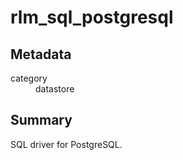 # rlm_sql_postgresql
## Metadata
<dl>
  <dt>category</dt><dd>datastore</dd>
</dl>

## Summary
SQL driver for PostgreSQL.
